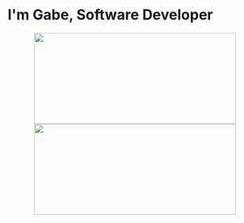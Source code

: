# I'm Gabe, Software Developer

  <div align="center">
    <img height="180em" width=400px src="https://github-readme-stats-eight-theta.vercel.app/api?username=ebagabe&show_icons=true&theme=dark&include_all_commits=true&count_private=true"/> 
    <img height="180em" width=400px src="https://github-readme-stats-eight-theta.vercel.app/api/top-langs/?username=ebagabe&layout=compact&langs_count=8&theme=dark"/>
  </div>


 



 
   

